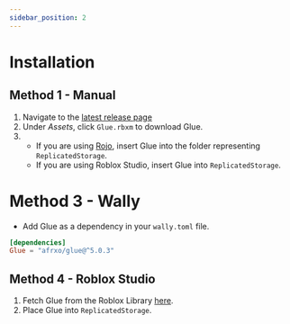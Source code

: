 ```yaml
---
sidebar_position: 2
---
```


# Installation

## Method 1 - Manual

1. Navigate to the [latest release page](https://github.com/afrxo/glue/releases)
2. Under *Assets*, click `Glue.rbxm` to download Glue.
3. -  If you are using [Rojo](https://rojo.space), insert Glue into the folder representing `ReplicatedStorage`.
    - If you are using Roblox Studio, insert Glue into `ReplicatedStorage`.

# Method 3 - Wally
* Add Glue as a dependency in your `wally.toml` file.
```toml
[dependencies]
Glue = "afrxo/glue@^5.0.3"
```

## Method 4 - Roblox Studio
1. Fetch Glue from the Roblox Library [here](https://www.roblox.com/library/9698087811).
2. Place Glue into `ReplicatedStorage`.